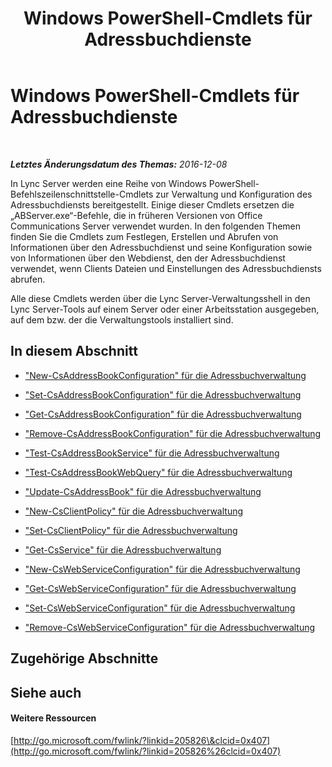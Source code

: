 ﻿---
title: Windows PowerShell-Cmdlets für Adressbuchdienste
TOCTitle: Windows PowerShell-Cmdlets für die Adressbuchverwaltung
ms:assetid: 73bfa949-5628-4156-ad20-fe07a0dc6216
ms:mtpsurl: https://technet.microsoft.com/de-de/library/Gg429708(v=OCS.15)
ms:contentKeyID: 49294420
ms.date: 12/10/2016
mtps_version: v=OCS.15
ms.translationtype: HT
---

# Windows PowerShell-Cmdlets für Adressbuchdienste

 

_**Letztes Änderungsdatum des Themas:** 2016-12-08_

In Lync Server werden eine Reihe von Windows PowerShell-Befehlszeilenschnittstelle-Cmdlets zur Verwaltung und Konfiguration des Adressbuchdiensts bereitgestellt. Einige dieser Cmdlets ersetzen die „ABServer.exe“-Befehle, die in früheren Versionen von Office Communications Server verwendet wurden. In den folgenden Themen finden Sie die Cmdlets zum Festlegen, Erstellen und Abrufen von Informationen über den Adressbuchdienst und seine Konfiguration sowie von Informationen über den Webdienst, den der Adressbuchdienst verwendet, wenn Clients Dateien und Einstellungen des Adressbuchdiensts abrufen.

Alle diese Cmdlets werden über die Lync Server-Verwaltungsshell in den Lync Server-Tools auf einem Server oder einer Arbeitsstation ausgegeben, auf dem bzw. der die Verwaltungstools installiert sind.

## In diesem Abschnitt

  - ["New-CsAddressBookConfiguration" für die Adressbuchverwaltung](lync-server-2013-new-csaddressbookconfiguration-for-address-book-management.md)

  - ["Set-CsAddressBookConfiguration" für die Adressbuchverwaltung](lync-server-2013-set-csaddressbookconfiguration-for-address-book-management.md)

  - ["Get-CsAddressBookConfiguration" für die Adressbuchverwaltung](lync-server-2013-get-csaddressbookconfiguration-for-address-book-management.md)

  - ["Remove-CsAddressBookConfiguration" für die Adressbuchverwaltung](lync-server-2013-remove-csaddressbookconfiguration-for-address-book-management.md)

  - ["Test-CsAddressBookService" für die Adressbuchverwaltung](lync-server-2013-test-csaddressbookservice-for-address-book-management.md)

  - ["Test-CsAddressBookWebQuery" für die Adressbuchverwaltung](lync-server-2013-test-csaddressbookwebquery-for-address-book-management.md)

  - ["Update-CsAddressBook" für die Adressbuchverwaltung](lync-server-2013-update-csaddressbook-for-address-book-management.md)

  - ["New-CsClientPolicy" für die Adressbuchverwaltung](lync-server-2013-new-csclientpolicy-for-address-book-management.md)

  - ["Set-CsClientPolicy" für die Adressbuchverwaltung](lync-server-2013-set-csclientpolicy-for-address-book-management.md)

  - ["Get-CsService" für die Adressbuchverwaltung](lync-server-2013-get-csservice-for-address-book-management.md)

  - ["New-CsWebServiceConfiguration" für die Adressbuchverwaltung](lync-server-2013-new-cswebserviceconfiguration-for-address-book-management.md)

  - ["Get-CsWebServiceConfiguration" für die Adressbuchverwaltung](lync-server-2013-get-cswebserviceconfiguration-for-address-book-management.md)

  - ["Set-CsWebServiceConfiguration" für die Adressbuchverwaltung](lync-server-2013-set-cswebserviceconfiguration-for-address-book-management.md)

  - ["Remove-CsWebServiceConfiguration" für die Adressbuchverwaltung](lync-server-2013-remove-cswebserviceconfiguration-for-address-book-management.md)

## Zugehörige Abschnitte

## Siehe auch

#### Weitere Ressourcen

[http://go.microsoft.com/fwlink/?linkid=205826\&clcid=0x407](http://go.microsoft.com/fwlink/?linkid=205826%26clcid=0x407)

